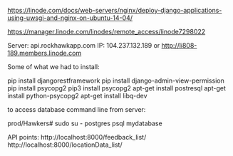 https://linode.com/docs/web-servers/nginx/deploy-django-applications-using-uwsgi-and-nginx-on-ubuntu-14-04/

https://manager.linode.com/linodes/remote_access/linode7298022



Server: api.rockhawkapp.com
IP: 104.237.132.189
or
http://li808-189.members.linode.com 


Some of what we had to install:

pip install djangorestframework
pip install django-admin-view-permission
pip install psycopg2
pip3 install psycopg2 
apt-get install postresql
apt-get install python-psycopg2
apt-get install libq-dev


to access database command line from server:

prod/Hawkers# sudo su - postgres
psql mydatabase

API points:
http://localhost:8000/feedback_list/
http://localhost:8000/locationData_list/